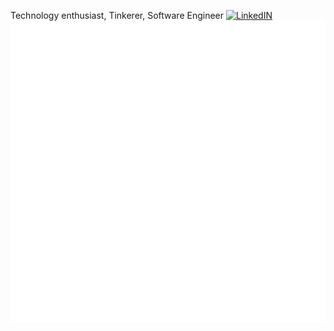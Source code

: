 Technology enthusiast, Tinkerer, Software Engineer [![LinkedIN][linkedinlink]][linkedinimg]
![Metrics](https://github.com/julianmendoza/julianmendoza/blob/main/github-metrics.svg)

[linkedinlink]:https://raw.githubusercontent.com/peterthehan/peterthehan/master/assets/linkedin.svg
[linkedinimg]:https://www.linkedin.com/in/julianjohnmendoza/
